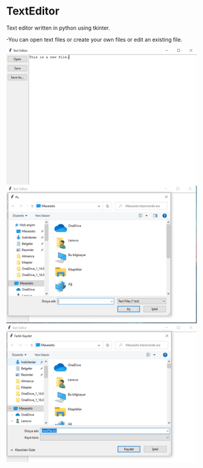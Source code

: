 # TextEditor
Text editor written in python using tkinter.  

-You can open text files or create your own files or edit an existing file.  

![alt_text](Screenshots/main.PNG)  
![](Screenshots/openFile.PNG)  
![](Screenshots/saveFile.PNG)  
